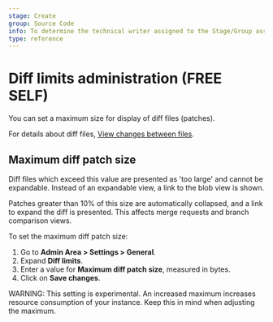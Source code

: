 ```yaml
---
stage: Create
group: Source Code
info: To determine the technical writer assigned to the Stage/Group associated with this page, see https://about.gitlab.com/handbook/engineering/ux/technical-writing/#assignments
type: reference
---
```


# Diff limits administration **(FREE SELF)**

You can set a maximum size for display of diff files (patches).

For details about diff files, [View changes between files](../project/merge_requests/changes.md).

## Maximum diff patch size

Diff files which exceed this value are presented as 'too large' and cannot
be expandable. Instead of an expandable view, a link to the blob view is
shown.

Patches greater than 10% of this size are automatically collapsed, and a
link to expand the diff is presented.
This affects merge requests and branch comparison views.

To set the maximum diff patch size:

1. Go to **Admin Area > Settings > General**.
1. Expand **Diff limits**.
1. Enter a value for **Maximum diff patch size**, measured in bytes.
1. Click on **Save changes**.

WARNING:
This setting is experimental. An increased maximum increases resource
consumption of your instance. Keep this in mind when adjusting the maximum.

<!-- ## Troubleshooting

Include any troubleshooting steps that you can foresee. If you know beforehand what issues
one might have when setting this up, or when something is changed, or on upgrading, it's
important to describe those, too. Think of things that may go wrong and include them here.
This is important to minimize requests for support, and to avoid doc comments with
questions that you know someone might ask.

Each scenario can be a third-level heading, e.g. `### Getting error message X`.
If you have none to add when creating a doc, leave this section in place
but commented out to help encourage others to add to it in the future. -->
